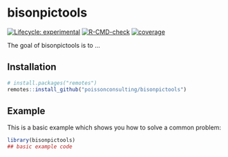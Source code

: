 
# bisonpictools

<!-- badges: start -->

[![Lifecycle:
experimental](https://img.shields.io/badge/lifecycle-experimental-orange.svg)](https://lifecycle.r-lib.org/articles/stages.html#experimental)
[![R-CMD-check](https://github.com/poissonconsulting/bisonpictools/actions/workflows/R-CMD-check.yaml/badge.svg)](https://github.com/poissonconsulting/bisonpictools/actions/workflows/R-CMD-check.yaml)
[![coverage](https://github.com/poissonconsulting/bisonpictools/actions/workflows/test-coverage-private.yaml/badge.svg)](https://github.com/poissonconsulting/bisonpictools/actions/workflows/test-coverage-private.yaml)
<!-- badges: end -->

The goal of bisonpictools is to …

## Installation

``` r
# install.packages("remotes")
remotes::install_github("poissonconsulting/bisonpictools")
```

## Example

This is a basic example which shows you how to solve a common problem:

``` r
library(bisonpictools)
## basic example code
```
